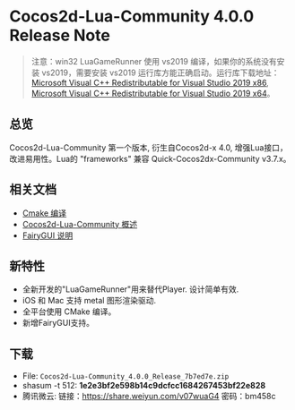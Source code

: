 # Cocos2d-Lua-Community 4.0.0 Release Note

> 注意：win32 LuaGameRunner 使用 vs2019 编译，如果你的系统没有安装 vs2019，需要安装 vs2019 运行库方能正确启动。运行库下载地址：[Microsoft Visual C++ Redistributable for Visual Studio 2019 x86](https://aka.ms/vs/16/release/VC_redist.x86.exe), [Microsoft Visual C++ Redistributable for Visual Studio 2019 x64](https://aka.ms/vs/16/release/VC_redist.x64.exe)。

## 总览

Cocos2d-Lua-Community 第一个版本, 衍生自Cocos2d-x 4.0, 增强Lua接口，改进易用性。Lua的 "frameworks" 兼容 Quick-Cocos2dx-Community v3.7.x。

## 相关文档

* [Cmake 编译](../doc/compile/index.md)
* [Cocos2d-Lua-Community 概述](../doc/40/index.md)
* [FairyGUI 说明](../doc/fairygui/index.md)

## 新特性

* 全新开发的"LuaGameRunner"用来替代Player. 设计简单有效.
* iOS 和 Mac 支持 metal 图形渲染驱动.
* 全平台使用 CMake 编译。
* 新增FairyGUI支持。

## 下载

* File: `Cocos2d-Lua-Community_4.0.0_Release_7b7ed7e.zip`
* shasum -t 512: **1e2e3bf2e598b14c9dcfcc1684267453bf22e828**
* 腾讯微云: 链接：https://share.weiyun.com/v07wuaG4 密码：bm458c